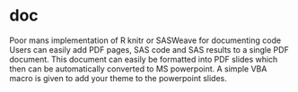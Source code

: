 # doc
Poor mans implementation of R knitr or SASWeave for documenting code
Users can easily add PDF pages, SAS code and SAS results to a single PDF document. 
This document can easily be formatted into PDF slides which then can be automatically converted to 
MS powerpoint. A simple VBA macro is given to add your theme to the powerpoint slides.